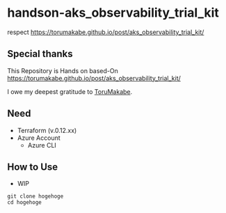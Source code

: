 # handson-aks_observability_trial_kit
respect https://torumakabe.github.io/post/aks_observability_trial_kit/

## Special thanks

This Repository is Hands on based-On https://torumakabe.github.io/post/aks_observability_trial_kit/ 

I owe my deepest gratitude to [ToruMakabe](https://github.com/ToruMakabe).

## Need

+ Terraform (v.0.12.xx)
+ Azure Account
  + Azure CLI

## How to Use

+ WIP

```
git clone hogehoge
cd hogehoge
```
